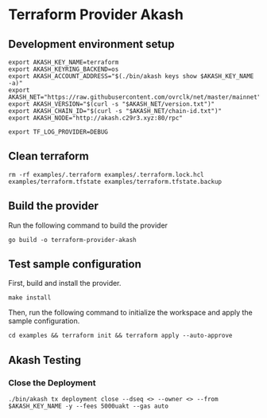 # Terraform Provider Akash

## Development environment setup

```shell
export AKASH_KEY_NAME=terraform
export AKASH_KEYRING_BACKEND=os
export AKASH_ACCOUNT_ADDRESS="$(./bin/akash keys show $AKASH_KEY_NAME -a)"
export AKASH_NET="https://raw.githubusercontent.com/ovrclk/net/master/mainnet"
export AKASH_VERSION="$(curl -s "$AKASH_NET/version.txt")"
export AKASH_CHAIN_ID="$(curl -s "$AKASH_NET/chain-id.txt")"
export AKASH_NODE="http://akash.c29r3.xyz:80/rpc"

export TF_LOG_PROVIDER=DEBUG
```

## Clean terraform
```shell
rm -rf examples/.terraform examples/.terraform.lock.hcl examples/terraform.tfstate examples/terraform.tfstate.backup
```

## Build the provider

Run the following command to build the provider

```shell
go build -o terraform-provider-akash
```

## Test sample configuration

First, build and install the provider.

```shell
make install
```

Then, run the following command to initialize the workspace and apply the sample configuration.

```shell
cd examples && terraform init && terraform apply --auto-approve
```

## Akash Testing

### Close the Deployment

```shell
./bin/akash tx deployment close --dseq <> --owner <> --from $AKASH_KEY_NAME -y --fees 5000uakt --gas auto
```